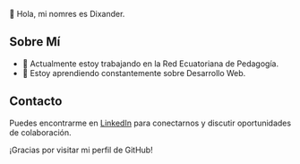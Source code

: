 👋 Hola, mi nomres es Dixander.

## Sobre Mí

- 🔭 Actualmente estoy trabajando en la Red Ecuatoriana de Pedagogía.
- 🌱 Estoy aprendiendo constantemente sobre Desarrollo Web.

## Contacto

Puedes encontrarme en [LinkedIn](https://cu.linkedin.com/in/dixancarballo) para conectarnos y discutir oportunidades de colaboración.

¡Gracias por visitar mi perfil de GitHub!

<!---
dixancarballo/dixancarballo is a ✨ special ✨ repository because its `README.md` (this file) appears on your GitHub profile.
You can click the Preview link to take a look at your changes.
--->
